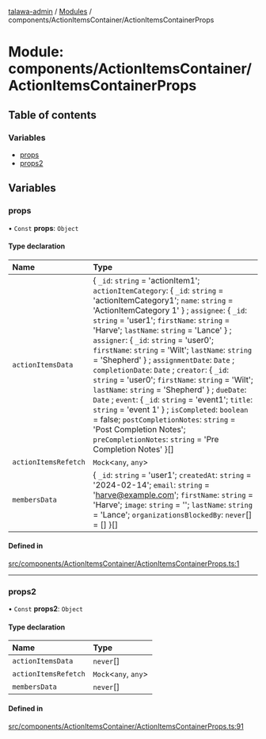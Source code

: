 [talawa-admin](../README.md) / [Modules](../modules.md) / components/ActionItemsContainer/ActionItemsContainerProps

# Module: components/ActionItemsContainer/ActionItemsContainerProps

## Table of contents

### Variables

- [props](components_ActionItemsContainer_ActionItemsContainerProps.md#props)
- [props2](components_ActionItemsContainer_ActionItemsContainerProps.md#props2)

## Variables

### props

• `Const` **props**: `Object`

#### Type declaration

| Name | Type |
| :------ | :------ |
| `actionItemsData` | \{ `_id`: `string` = 'actionItem1'; `actionItemCategory`: \{ `_id`: `string` = 'actionItemCategory1'; `name`: `string` = 'ActionItemCategory 1' \} ; `assignee`: \{ `_id`: `string` = 'user1'; `firstName`: `string` = 'Harve'; `lastName`: `string` = 'Lance' \} ; `assigner`: \{ `_id`: `string` = 'user0'; `firstName`: `string` = 'Wilt'; `lastName`: `string` = 'Shepherd' \} ; `assignmentDate`: `Date` ; `completionDate`: `Date` ; `creator`: \{ `_id`: `string` = 'user0'; `firstName`: `string` = 'Wilt'; `lastName`: `string` = 'Shepherd' \} ; `dueDate`: `Date` ; `event`: \{ `_id`: `string` = 'event1'; `title`: `string` = 'event 1' \} ; `isCompleted`: `boolean` = false; `postCompletionNotes`: `string` = 'Post Completion Notes'; `preCompletionNotes`: `string` = 'Pre Completion Notes' \}[] |
| `actionItemsRefetch` | `Mock`\<`any`, `any`\> |
| `membersData` | \{ `_id`: `string` = 'user1'; `createdAt`: `string` = '2024-02-14'; `email`: `string` = 'harve@example.com'; `firstName`: `string` = 'Harve'; `image`: `string` = ''; `lastName`: `string` = 'Lance'; `organizationsBlockedBy`: `never`[] = [] \}[] |

#### Defined in

[src/components/ActionItemsContainer/ActionItemsContainerProps.ts:1](https://github.com/Sauradip07/talawa-admin/blob/504276e/src/components/ActionItemsContainer/ActionItemsContainerProps.ts#L1)

___

### props2

• `Const` **props2**: `Object`

#### Type declaration

| Name | Type |
| :------ | :------ |
| `actionItemsData` | `never`[] |
| `actionItemsRefetch` | `Mock`\<`any`, `any`\> |
| `membersData` | `never`[] |

#### Defined in

[src/components/ActionItemsContainer/ActionItemsContainerProps.ts:91](https://github.com/Sauradip07/talawa-admin/blob/504276e/src/components/ActionItemsContainer/ActionItemsContainerProps.ts#L91)
